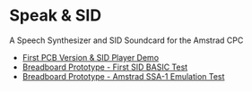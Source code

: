 # Speak & SID
A Speech Synthesizer and SID Soundcard for the Amstrad CPC

- [First PCB Version \& SID Player Demo](https://youtu.be/xVo5ycUuM5Q)
- [Breadboard Prototype - First SID BASIC Test](https://youtu.be/dJlccupSALY) 
- [Breadboard Prototype - Amstrad SSA-1 Emulation Test](https://youtu.be/zLsgOHT1fmA)

